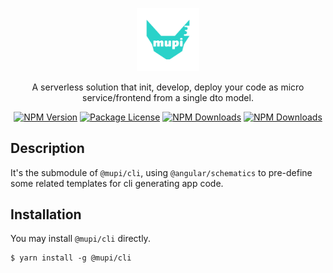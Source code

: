 <p align="center">
<img width="20%" src="https://raw.githubusercontent.com/mupi-group/mupi-cli/main/homepage/logo-with-text.svg" alt="mupi logo"/>
</p>

<p align="center">
A serverless solution that init, develop, deploy your code as micro service/frontend from a single dto model.
</p>

<p align="center">
<a href="https://www.npmjs.com/~mupijs"><img src="https://img.shields.io/npm/v/@mupi/cli.svg" alt="NPM Version" /></a>
<a href="https://www.npmjs.com/~mupijs"><img src="https://img.shields.io/npm/l/@mupi/cli.svg" alt="Package License" /></a>
<a href="https://www.npmjs.com/~mupijs"><img src="https://img.shields.io/npm/dm/@mupi/cli.svg" alt="NPM Downloads" /></a>
<a href="https://github.com/mupi-group/mupi-cli/actions"><img src="https://github.com/mupi-group/mupi-cli/actions/workflows/npm-publish.yml/badge.svg" alt="NPM Downloads" /></a>
</p>

## Description

It's the submodule of `@mupi/cli`, using `@angular/schematics` to pre-define some related templates
for cli generating app code.

## Installation

You may install `@mupi/cli` directly.

```shell
$ yarn install -g @mupi/cli
```
